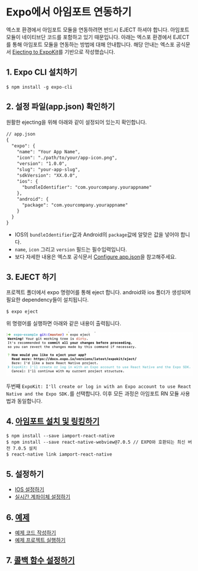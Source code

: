 # Expo에서 아임포트 연동하기
엑스포 환경에서 아임포트 모듈을 연동하려면 반드시 EJECT 하셔야 합니다.
아임포트 모듈이 네이티브단 코드를 포함하고 있기 때문입니다.
아래는 엑스포 환경에서 EJECT를 통해 아임포트 모듈을 연동하는 방법에 대해 안내합니다.
해당 안내는 엑스포 공식문서 [Ejecting to ExpoKit](https://docs.expo.io/versions/latest/expokit/eject/)를 기반으로 작성했습니다.

## 1. Expo CLI 설치하기
```
$ npm install -g expo-cli
```

## 2. 설정 파일(app.json) 확인하기

원활한 ejecting을 위해 아래와 같이 설정되어 있는지 확인합니다.

```
// app.json
{
  "expo": {
    "name": "Your App Name",
    "icon": "./path/to/your/app-icon.png",
    "version": "1.0.0",
    "slug": "your-app-slug",
    "sdkVersion": "XX.0.0",
    "ios": {
      "bundleIdentifier": "com.yourcompany.yourappname"
    },
    "android": {
      "package": "com.yourcompany.yourappname"
    }
  }
}
```

- IOS의 `bundleIdentifier`값과 Android의 `package`값에 알맞은 값을 넣어야 합니다.
- `name`, `icon` 그리고 `version` 필드는 필수입력입니다.
- 보다 자세한 내용은 엑스포 공식문서 [Configure app.json](https://docs.expo.io/versions/latest/distribution/building-standalone-apps/#2-configure-appjson)을 참고해주세요.

## 3. EJECT 하기

프로젝트 폴더에서 expo 명령어를 통해 eject 합니다. android와 ios 폴더가 생성되며 필요한 dependency들이 설치됩니다.

```
$ expo eject
```

위 명령어를 실행하면 아래와 같은 내용이 출력됩니다.

![](assets/expo-eject.png)

두번째 `ExpoKit: I'll create or log in with an Expo account to use React Native and the Expo SDK.`를 선택합니다. 이후 모든 과정은 아임포트 RN 모듈 사용법과 동일합니다.

## 4. [아임포트 설치 및 링킹하기](./INSTALL.md)
```
$ npm install --save iamport-react-native
$ npm install --save react-native-webview@7.0.5 // EXPO와 호환되는 최신 버전 7.0.5 설치
$ react-native link iamport-react-native
```

## 5. 설정하기
  - [IOS 설정하기](./SETTING.md)
  - [실시간 계좌이체 설정하기](./TRANS.md)

## 6. [예제](./EXAMPLE.md)

- [예제 코드 작성하기](./EXAMPLE.md)
- [예제 프로젝트 실행하기](../exampleForExpo/README.md)

## 7. [콜백 함수 설정하기](./CALLBACK.md)
